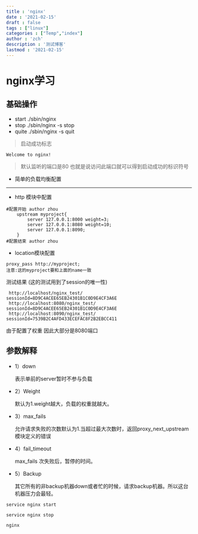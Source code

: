 ```yaml
---
title : 'nginx'
date : '2021-02-15'
draft : false
tags : ["linux"]
categories : ["Temp","index"]
author : 'zch'
description : '测试博客'
lastmod : '2021-02-15'
---
```


# nginx学习

##  基础操作
+ start ./sbin/nginx
+ stop  ./sbin/nginx -s stop 
+ quite ./sbin/nginx -s quit 

> 启动成功标志
```
Welcome to nginx!
```

>  默认监听的端口是80 也就是说访问此端口就可以得到启动成功的标识符号
+ 简单的负载均衡配置
------------------------
+ http 模块中配置
```
#配置开始 author zhou
	upstream myproject{
		server 127.0.0.1:8000 weight=3;
		server 127.0.0.1:8080 weight=10;
		server 127.0.0.1:8090;
	}
#配置结束 author zhou
```
 + location模块配置
 ```
 proxy_pass http://myproject;
 注意:这的myproject要和上面的name一致
```
 测试结果 (这的测试用到了session的唯一性)
 
     http://localhost/nginx_test/ sessionId=8D9C4ACEE65EB24301B1C0D9E4CF3A6E
     http://localhost:8080/nginx_test/ sessionId=8D9C4ACEE65EB24301B1C0D9E4CF3A6E
     http://localhost:8090/nginx_test/ sessionId=7539B2C4AFD433ECEFAC8F2B2EBCC411
     
 由于配置了权重 因此大部分是8080端口
 ## 参数解释
 + 1）down
 
     表示单前的server暂时不参与负载
 
+ 2）Weight
 
     默认为1.weight越大，负载的权重就越大。
 
+ 3）max_fails
 
     允许请求失败的次数默认为1.当超过最大次数时，返回proxy_next_upstream 模块定义的错误
 
+ 4）fail_timeout
 
     max_fails 次失败后，暂停的时间。
 
+ 5）Backup
 
     其它所有的非backup机器down或者忙的时候，请求backup机器。所以这台机器压力会最轻。
     


```
service nginx start

service nginx stop

nginx
```
 
 
